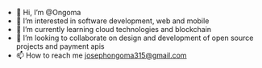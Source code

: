 - 👋 Hi, I’m @Ongoma
- 👀 I’m interested in software development, web and mobile
- 🌱 I’m currently learning cloud technologies and blockchain 
- 💞️ I’m looking to collaborate on design and development of open source projects and payment apis
- 📫 How to reach me josephongoma315@gmail.com

<!---
Ongoma/Ongoma is a ✨ special ✨ repository because its `README.md` (this file) appears on your GitHub profile.
You can click the Preview link to take a look at your changes.
--->

